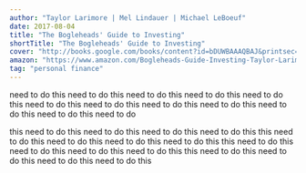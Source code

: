```yaml
---
author: "Taylor Larimore | Mel Lindauer | Michael LeBoeuf"
date: 2017-08-04
title: "The Bogleheads' Guide to Investing"
shortTitle: "The Bogleheads' Guide to Investing"
cover: "http://books.google.com/books/content?id=bDUWBAAAQBAJ&printsec=frontcover&img=1&zoom=5&source=gbs_api"
amazon: "https://www.amazon.com/Bogleheads-Guide-Investing-Taylor-Larimore-ebook/dp/B00JUV01RW/"
tag: "personal finance"
---
```


need to do this need to do this need to do this need to do this need to do this need to do this need to do this need to do this need to do this need to do this need to do this need to do

  <!--more-->

 this need to do this need to do this need to do this need to do this this need to do this need to do this need to do this need to do this this need to do this need to do this need to do this need to do this this need to do this need to do this need to do this need to do this